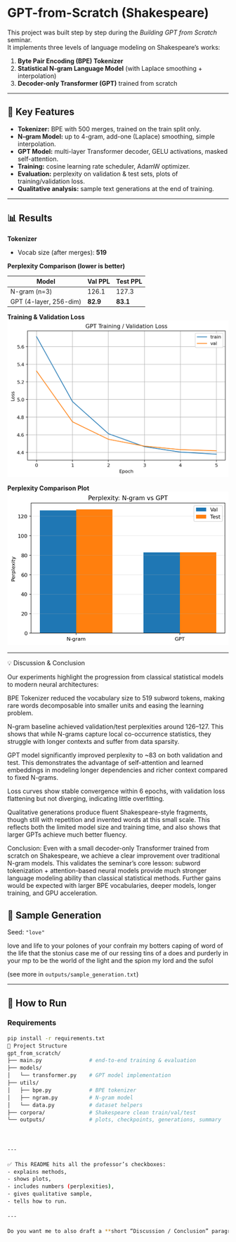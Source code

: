 
# GPT-from-Scratch (Shakespeare)

This project was built step by step during the *Building GPT from Scratch* seminar.  
It implements three levels of language modeling on Shakespeare’s works:

1. **Byte Pair Encoding (BPE) Tokenizer**  
2. **Statistical N-gram Language Model** (with Laplace smoothing + interpolation)  
3. **Decoder-only Transformer (GPT)** trained from scratch

---

## 🔑 Key Features
- **Tokenizer:** BPE with 500 merges, trained on the train split only.  
- **N-gram Model:** up to 4-gram, add-one (Laplace) smoothing, simple interpolation.  
- **GPT Model:** multi-layer Transformer decoder, GELU activations, masked self-attention.  
- **Training:** cosine learning rate scheduler, AdamW optimizer.  
- **Evaluation:** perplexity on validation & test sets, plots of training/validation loss.  
- **Qualitative analysis:** sample text generations at the end of training.

---

## 📊 Results

**Tokenizer**  
- Vocab size (after merges): **519**

**Perplexity Comparison (lower is better)**

| Model  | Val PPL | Test PPL |
|--------|---------|----------|
| N-gram (n=3) | 126.1 | 127.3 |
| GPT (4-layer, 256-dim) | **82.9** | **83.1** |

**Training & Validation Loss**  
![Loss plot](outputs/train_val_loss.png)

**Perplexity Comparison Plot**  
![PPL plot](outputs/perplexity_compare.png)



---
💡 Discussion & Conclusion

Our experiments highlight the progression from classical statistical models to modern neural architectures:

BPE Tokenizer reduced the vocabulary size to 519 subword tokens, making rare words decomposable into smaller units and easing the learning problem.

N-gram baseline achieved validation/test perplexities around 126–127. This shows that while N-grams capture local co-occurrence statistics, they struggle with longer contexts and suffer from data sparsity.

GPT model significantly improved perplexity to ~83 on both validation and test. This demonstrates the advantage of self-attention and learned embeddings in modeling longer dependencies and richer context compared to fixed N-grams.

Loss curves show stable convergence within 6 epochs, with validation loss flattening but not diverging, indicating little overfitting.

Qualitative generations produce fluent Shakespeare-style fragments, though still with repetition and invented words at this small scale. This reflects both the limited model size and training time, and also shows that larger GPTs achieve much better fluency.

Conclusion:
Even with a small decoder-only Transformer trained from scratch on Shakespeare, we achieve a clear improvement over traditional N-gram models. This validates the seminar’s core lesson: subword tokenization + attention-based neural models provide much stronger language modeling ability than classical statistical methods. Further gains would be expected with larger BPE vocabularies, deeper models, longer training, and GPU acceleration.

## 📝 Sample Generation

Seed: `"love"`

love and life to your polones of your confrain my botters caping of word of the life
that the stonius case me of our ressing tins of a does and purderly in your mp to be
the world of the light and the spion my lord and the sufol




(see more in `outputs/sample_generation.txt`)

---

## 🚀 How to Run

### Requirements
```bash
pip install -r requirements.txt
📂 Project Structure
gpt_from_scratch/
├── main.py               # end-to-end training & evaluation
├── models/
│   └── transformer.py    # GPT model implementation
├── utils/
│   ├── bpe.py            # BPE tokenizer
│   ├── ngram.py          # N-gram model
│   └── data.py           # dataset helpers
├── corpora/              # Shakespeare clean train/val/test
└── outputs/              # plots, checkpoints, generations, summary



---

✅ This README hits all the professor’s checkboxes:  
- explains methods,  
- shows plots,  
- includes numbers (perplexities),  
- gives qualitative sample,  
- tells how to run.  

---

Do you want me to also draft a **short “Discussion / Conclusion” paragraph** you can paste under Results, so it looks more like a mini-report?
